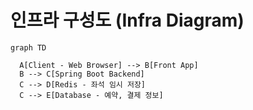 # 인프라 구성도 (Infra Diagram)
```mermaid
graph TD

  A[Client - Web Browser] --> B[Front App]
  B --> C[Spring Boot Backend]
  C --> D[Redis - 좌석 임시 저장]
  C --> E[Database - 예약, 결제 정보]
```
